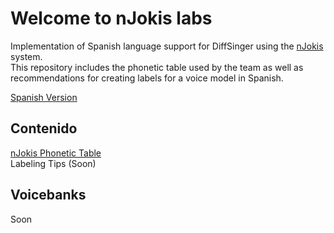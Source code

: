 # Welcome to nJokis labs

Implementation of Spanish language support for DiffSinger using the [nJokis](https://github.com/nJokisLabs/nJokis-Diffsinger) system. </br>
This repository includes the phonetic table used by the team as well as recommendations for creating labels for a voice model in Spanish. 

[Spanish Version](README.md)

## Contenido
[nJokis Phonetic Table](nJokis_phonemes.md)</br>
Labeling Tips (Soon)

## Voicebanks
Soon
